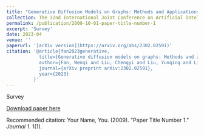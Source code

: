 ```yaml
---
title: "Generative Diffusion Models on Graphs: Methods and Applications"
collection: The 32nd International Joint Conference on Artificial Intelligence (IJCAI)
permalink: /publication/2009-10-01-paper-title-number-1
excerpt: 'Survey'
date: 2023-04
venue: ''
paperurl: '[arXiv version](https://arxiv.org/abs/2302.02591)'
citation: '@article{fan2023generative,
            title={Generative diffusion models on graphs: Methods and applications},
            author={Fan, Wenqi and Liu, Chengyi and Liu, Yunqing and Li, Jiatong and Li, Hang and Liu, Hui and Tang, Jiliang and Li, Qing},
            journal={arXiv preprint arXiv:2302.02591},
            year={2023}
          }'
---
```

Survey

[Download paper here](https://arxiv.org/abs/2302.02591)

Recommended citation: Your Name, You. (2009). "Paper Title Number 1." <i>Journal 1</i>. 1(1).

